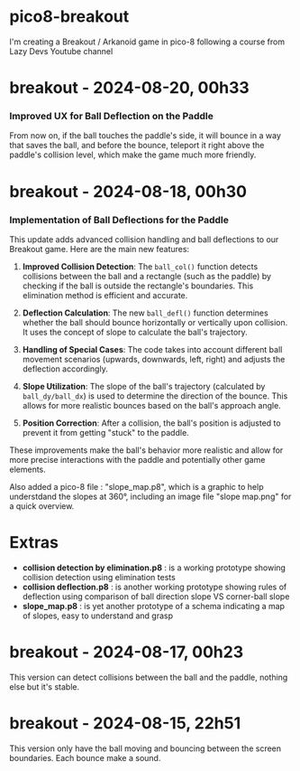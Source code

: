# pico8-breakout
I'm creating a Breakout / Arkanoid game in pico-8 following a course from Lazy Devs Youtube channel

# breakout - 2024-08-20, 00h33
### Improved UX for Ball Deflection on the Paddle

From now on, if the ball touches the paddle's side, it will bounce in a way that saves the ball, and before the bounce, teleport it right above the paddle's collision level, which make the game much more friendly.



# breakout - 2024-08-18, 00h30
### Implementation of Ball Deflections for the Paddle

This update adds advanced collision handling and ball deflections to our Breakout game. Here are the main new features:

1. **Improved Collision Detection**: The `ball_col()` function detects collisions between the ball and a rectangle (such as the paddle) by checking if the ball is outside the rectangle's boundaries. This elimination method is efficient and accurate.

2. **Deflection Calculation**: The new `ball_defl()` function determines whether the ball should bounce horizontally or vertically upon collision. It uses the concept of slope to calculate the ball's trajectory.

3. **Handling of Special Cases**: The code takes into account different ball movement scenarios (upwards, downwards, left, right) and adjusts the deflection accordingly.

4. **Slope Utilization**: The slope of the ball's trajectory (calculated by `ball_dy/ball_dx`) is used to determine the direction of the bounce. This allows for more realistic bounces based on the ball's approach angle.

5. **Position Correction**: After a collision, the ball's position is adjusted to prevent it from getting "stuck" to the paddle.

These improvements make the ball's behavior more realistic and allow for more precise interactions with the paddle and potentially other game elements.

Also added a pico-8 file : "slope_map.p8", which is a graphic to help understdand the slopes at 360°, including an image file "slope map.png" for a quick overview.



# Extras
- **collision detection by elimination.p8** : is a working prototype showing collision detection using elimination tests
- **collision deflection.p8** : is another working prototype showing rules of deflection using comparison of ball direction slope VS corner-ball slope
- **slope_map.p8** : is yet another prototype of a schema indicating a map of slopes, easy to understand and grasp



# breakout - 2024-08-17, 00h23
This version can detect collisions between the ball and the paddle, nothing else but it's stable.



# breakout - 2024-08-15, 22h51
This version only have the ball moving and bouncing between the screen boundaries. Each bounce make
a sound.
